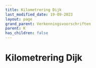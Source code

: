 ```yaml
---
title: Kilometrering Dijk
last_modified_date: 19-09-2023
layout: page
grand_parent: Verkenningsvoorschriften
parent: K
has_children: false
---
```


Kilometrering Dijk
==================

